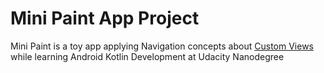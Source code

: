 # Mini Paint App Project

 Mini Paint is a toy app applying Navigation concepts about [Custom Views](https://developer.android.com/guide/topics/ui/custom-components) while learning Android Kotlin Development at Udacity Nanodegree
